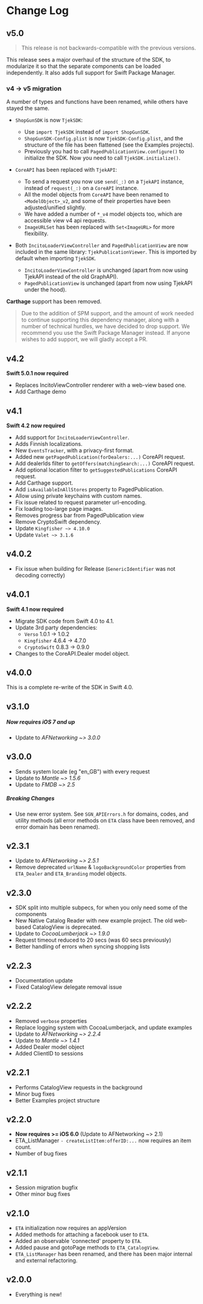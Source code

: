 # Change Log

## v5.0

> This release is not backwards-compatible with the previous versions.

This release sees a major overhaul of the structure of the SDK, to modularize it so that the separate components can be loaded independently. It also adds full support for Swift Package Manager.

### v4 -> v5 migration

A number of types and functions have been renamed, while others have stayed the same.

- `ShopGunSDK` is now `TjekSDK`:
	- Use `import TjekSDK` instead of `import ShopGunSDK`.
	- `ShopGunSDK-Config.plist` is now `TjekSDK-Config.plist`, and the structure of the file has been flattened (see the Examples projects).
	- Previously you had to call `PagedPublicationView.configure()` to initialize the SDK. Now you need to call `TjekSDK.initialize()`.

- `CoreAPI` has been replaced with `TjekAPI`:
	- To send a request you now use `send(_:)` on a `TjekAPI` instance, instead of `request(_:)` on a `CoreAPI` instance.
	- All the model objects from `CoreAPI` have been renamed to `<ModelObject>_v2`, and some of their properties have been adjusted/unified slightly.
	- We have added a number of `*_v4` model objects too, which are accessible view v4 api requests.
	- `ImageURLSet` has been replaced with `Set<ImageURL>` for more flexibility.

- Both `IncitoLoaderViewController` and `PagedPublicationView` are now included in the same library: `TjekPublicationViewer`. This is imported by default when importing `TjekSDK`.
	- `IncitoLoaderViewController` is unchanged (apart from now using TjekAPI instead of the old GraphAPI).
	- `PagedPublicationView` is unchanged (apart from now using TjekAPI under the hood).

**Carthage** support has been removed. 
> Due to the addition of SPM support, and the amount of work needed to continue supporting this dependency manager, along with a number of technical hurdles, we have decided to drop support. We recommend you use the Swift Package Manager instead. If anyone wishes to add support, we will gladly accept a PR.      

## v4.2
**Swift 5.0.1 now required**

- Replaces IncitoViewController renderer with a web-view based one.
- Add Carthage demo

## v4.1
**Swift 4.2 now required**

- Add support for `IncitoLoaderViewController`.
- Adds Finnish localizations.
- New `EventsTracker`, with a privacy-first format.
- Added new `getPagedPublication(forDealers:...)` CoreAPI request.
- Add dealerIds filter to `getOffers(matchingSearch:...)` CoreAPI request.
- Add optional location filter to `getSuggestedPublications` CoreAPI request.
- Add Carthage support.
- Add `isAvailableInAllStores` property to PagedPublication.
- Allow using private keychains with custom names.
- Fix issue related to request parameter url-encoding.
- Fix loading too-large page images.
- Removes progress bar from PagedPublication view
- Remove CryptoSwift dependency.
- Update `Kingfisher ~> 4.10.0` 
- Update `Valet ~> 3.1.6`

## v4.0.2
- Fix issue when building for Release (`GenericIdentifier` was not decoding correctly)

## v4.0.1
**Swift 4.1 now required**

- Migrate SDK code from Swift 4.0 to 4.1.
- Update 3rd party dependencies:
	- `Verso` 1.0.1 -> 1.0.2
	- `Kingfisher` 4.6.4 -> 4.7.0
	- `CryptoSwift` 0.8.3 -> 0.9.0
- Changes to the CoreAPI.Dealer model object.

## v4.0.0
This is a complete re-write of the SDK in Swift 4.0.


## v3.1.0

##### Now requires iOS 7 and up
* Update to *AFNetworking ~> 3.0.0*


## v3.0.0
* Sends system locale (eg "en_GB") with every request
* Update to *Mantle ~> 1.5.6*
* Update to *FMDB ~> 2.5* 

##### Breaking Changes
* Use new error system. See `SGN_APIErrors.h` for domains, codes, and utility methods (all error methods on `ETA` class have been removed, and error domain has been renamed).

## v2.3.1
* Update to *AFNetworking ~> 2.5.1*
* Remove deprecated `urlName` & `logoBackgroundColor` properties from `ETA_Dealer` and `ETA_Branding` model objects.

## v2.3.0
* SDK split into multiple subpecs, for when you only need some of the components
* New Native Catalog Reader with new example project. The old web-based CatalogView is deprecated.
* Update to *CocoaLumberjack ~> 1.9.0*
* Request timeout reduced to 20 secs (was 60 secs previously)
* Better handling of errors when syncing shopping lists

## v2.2.3
* Documentation update
* Fixed CatalogView delegate removal issue

## v2.2.2
* Removed `verbose` properties
* Replace logging system with CocoaLumberjack, and update examples
* Update to *AFNetworking ~> 2.2.4*
* Update to *Mantle ~> 1.4.1*
* Added Dealer model object
* Added ClientID to sessions

## v2.2.1
* Performs CatalogView requests in the background
* Minor bug fixes
* Better Examples project structure

## v2.2.0
* **Now requires >= iOS 6.0** (Update to AFNetworking ~> 2.1)
* ETA_ListManager `- createListItem:offerID:...` now requires an item count.
* Number of bug fixes


## v2.1.1
* Session migration bugfix
* Other minor bug fixes

## v2.1.0
* `ETA` initialization now requires an appVersion
* Added methods for attaching a facebook user to `ETA`.
* Added an observable 'connected' property to `ETA`.
* Added pause and gotoPage methods to `ETA_CatalogView`.
* `ETA_ListManager` has been renamed, and there has been major internal and external refactoring.

## v2.0.0
* Everything is new!

